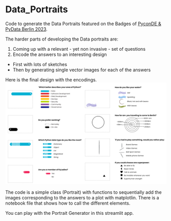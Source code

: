 # Data_Portraits
Code to generate the Data Portraits featured on the Badges of [PyconDE &amp; PyData Berlin 2023](https://2023.pycon.de/). 

The harder parts of developing the Data portraits are:
1. Coming up with a relevant - yet non invasive -  set of questions
2. Encode the answers to an interesting design
  - First with lots of sketches
  - Then by generating single vector images for each of the answers

Here is the final design with the encodings.
![image](app/images/Portrait_Design.png)

The code is a simple class (Portrait) with functions to sequentially add the images corresponding to the answers to a plot with matplotlin. There is a notebook file that shows how to call the different elements. 

You can play with the Portrait Generator in this streamlit app. 

